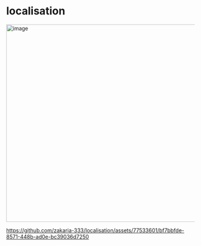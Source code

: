 # localisation
<img width="528" alt="image" src="https://github.com/zakaria-333/localisation/assets/77533601/bd7fdfbf-0e7e-47e4-82b7-3048699648b3">

https://github.com/zakaria-333/localisation/assets/77533601/bf7bbfde-8571-448b-ad0e-bc39036d7250



